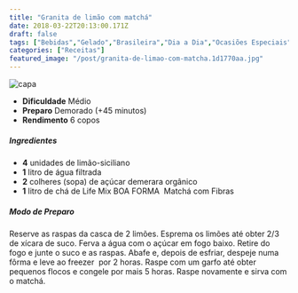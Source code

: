 ```yaml
---
title: "Granita de limão com matchá"
date: 2018-03-22T20:13:00.171Z
draft: false
tags: ["Bebidas","Gelado","Brasileira","Dia a Dia","Ocasiões Especiais","Leve e Saudável","Alimentação saudável","receita saudável"]
categories: ["Receitas"]
featured_image: "/post/granita-de-limao-com-matcha.1d1770aa.jpg"
---
```


![capa](/post/granita-de-limao-com-matcha.1d1770aa.jpg)

*   **Dificuldade** Médio
*   **Preparo** Demorado (+45 minutos)
*   **Rendimento** 6 copos

##### Ingredientes

*   **4** unidades de limão-siciliano
*   **1** litro de água filtrada
*   **2** colheres (sopa) de açúcar demerara orgânico
*   **1** litro de chá de Life Mix BOA FORMA  Matchá com Fibras

##### Modo de Preparo

Reserve as raspas da casca de 2 limões. Esprema os limões até obter 2/3 de xícara de suco. Ferva a água com o açúcar em fogo baixo. Retire do fogo e junte o suco e as raspas. Abafe e, depois de esfriar, despeje numa fôrma e leve ao freezer  por 2 horas. Raspe com um garfo até obter pequenos flocos e congele por mais 5 horas. Raspe novamente e sirva com o matchá.
